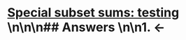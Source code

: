 # [Special subset sums: testing](https://projecteuler.net/problem=105) \n\n\n## Answers \n\n1. &larr;
